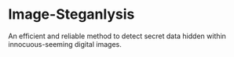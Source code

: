 # Image-Steganlysis
An efficient and reliable method to detect secret data hidden within innocuous-seeming digital images.

